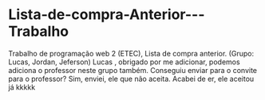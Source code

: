 # Lista-de-compra-Anterior---Trabalho
Trabalho de programação web 2 (ETEC), Lista de compra anterior. (Grupo: Lucas, Jordan, Jeferson)
Lucas , obrigado por me adicionar, podemos adiciona o professor neste grupo também.
Conseguiu enviar para o convite para o professor?
Sim, enviei, ele que não aceita. Acabei de er, ele aceitou já kkkkk
